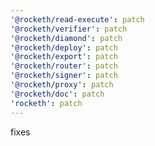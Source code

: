 ```yaml
---
'@rocketh/read-execute': patch
'@rocketh/verifier': patch
'@rocketh/diamond': patch
'@rocketh/deploy': patch
'@rocketh/export': patch
'@rocketh/router': patch
'@rocketh/signer': patch
'@rocketh/proxy': patch
'@rocketh/doc': patch
'rocketh': patch
---
```


fixes

